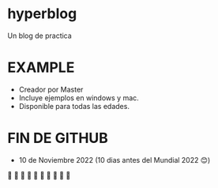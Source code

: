 # hyperblog
Un blog de practica


# EXAMPLE
* Creador por Master
* Incluye ejemplos en windows y mac.
* Disponible para todas las edades.

# FIN DE GITHUB
* 10 de Noviembre 2022 (10 dias antes del Mundial 2022 😊)


 🎃 🎃 🎃 🎃 🎃 🎃 🎃 🎃 🎃 🎃

